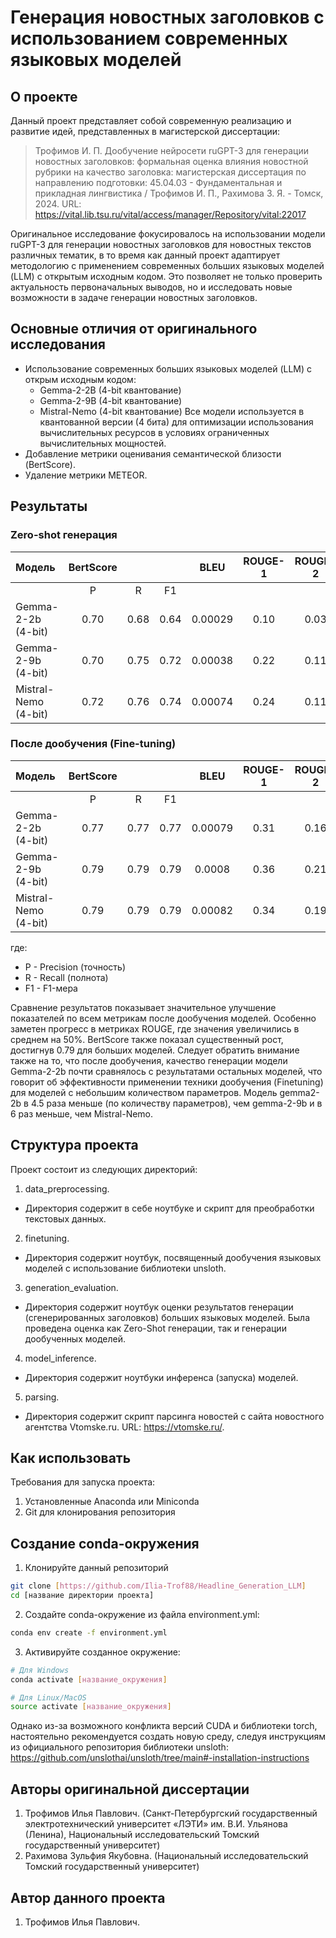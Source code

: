 # Генерация новостных заголовков с использованием современных языковых моделей

## О проекте

Данный проект представляет собой современную реализацию и развитие идей, представленных в магистерской диссертации:

> Трофимов И. П. Дообучение нейросети ruGPT-3 для генерации новостных заголовков: формальная оценка влияния новостной рубрики на качество заголовка: магистерская диссертация по направлению подготовки: 45.04.03 - Фундаментальная и прикладная лингвистика / Трофимов И. П., Рахимова З. Я. - Томск, 2024. URL: https://vital.lib.tsu.ru/vital/access/manager/Repository/vital:22017 

Оригинальное исследование фокусировалось на использовании модели ruGPT-3 для генерации новостных заголовков для новостных текстов различных тематик, в то время как данный проект адаптирует методологию с применением современных больших языковых моделей (LLM) с открытым исходным кодом. Это позволяет не только проверить актуальность первоначальных выводов, но и исследовать новые возможности в задаче генерации новостных заголовков.

## Основные отличия от оригинального исследования

- Использование современных больших языковых моделей (LLM) с открым исходным кодом:
  - Gemma-2-2B (4-bit квантование)
  - Gemma-2-9B (4-bit квантование)
  - Mistral-Nemo (4-bit квантование)
  Все модели используется в квантованной версии (4 бита) для оптимизации использования вычислительных ресурсов в условиях ограниченных вычислительных мощностей. 
- Добавление метрики оценивания семантической близости (BertScore).
- Удаление метрики METEOR.

## Результаты

### Zero-shot генерация

| Модель | BertScore |  |  | BLEU | ROUGE-1 | ROUGE-2 | ROUGE-L |
|:-------|:---------:|:--------:|:--------:|:-----:|:--------:|:--------:|:--------:|
| | P | R | F1 | | | | |
|Gemma-2-2b (4-bit) | 0.70 | 0.68 | 0.64 | 0.00029 | 0.10 | 0.03 | 0.08 |
|Gemma-2-9b (4-bit) | 0.70 | 0.75 | 0.72 | 0.00038 | 0.22 | 0.11 | 0.20 |
|Mistral-Nemo (4-bit) | 0.72 | 0.76 | 0.74 | 0.00074 | 0.24 | 0.11 | 0.22 |

### После дообучения (Fine-tuning)

| Модель | BertScore |  |  | BLEU | ROUGE-1 | ROUGE-2 | ROUGE-L |
|:-------|:---------:|:--------:|:--------:|:-----:|:--------:|:--------:|:--------:|
| | P | R | F1 | | | | |
|Gemma-2-2b (4-bit) | 0.77 | 0.77 | 0.77 | 0.00079 | 0.31 | 0.16 | 0.29 |
|Gemma-2-9b (4-bit) | 0.79 | 0.79 | 0.79 | 0.0008 | 0.36 | 0.21 | 0.34 |
|Mistral-Nemo (4-bit) | 0.79 | 0.79 | 0.79 | 0.00082 | 0.34 | 0.19 | 0.32 |

где:
- P - Precision (точность)
- R - Recall (полнота)
- F1 - F1-мера

Сравнение результатов показывает значительное улучшение показателей по всем метрикам после дообучения моделей. Особенно заметен прогресс в метриках ROUGE, где значения увеличились в среднем на 50%. BertScore также показал существенный рост, достигнув 0.79 для больших моделей.
Следует обратить внимание также на то, что после дообучения, качество генерации модели Gemma-2-2b почти сравнялось с результатами остальных моделей, что говорит об эффективности применении техники дообучения (Finetuning) для моделей с небольшим количеством параметров. Модель gemma2-2b в 4.5 раза меньше (по количеству параметров), чем gemma-2-9b и в 6 раз меньше, чем Mistral-Nemo.

## Структура проекта

Проект состоит из следующих директорий:
1. data_preprocessing.
  - Директория содержит в себе ноутбуке и скрипт для преобработки текстовых данных.
2. finetuning.
  - Директория содержит ноутбук, посвященный дообучения языковых моделей с использование библиотеки unsloth.
3. generation_evaluation.
  - Директория содержит ноутбук оценки результатов генерации (сгенерированных заголовков) больших языковых моделей.
    Была проведена оценка как Zero-Shot генерации, так и генерации дообученных моделей.
4. model_inference.
  - Директория содержит ноутбуки инференса (запуска) моделей.
5. parsing.
  - Директория содержит скрипт парсинга новостей с сайта новостного агентства Vtomske.ru. URL: https://vtomske.ru/.

## Как использовать

Требования для запуска проекта:<br>
1. Установленные Anaconda или Miniconda
2. Git для клонирования репозитория

## Создание conda-окружения

1. Клонируйте данный репозиторий
```bash
git clone [https://github.com/Ilia-Trof88/Headline_Generation_LLM]
cd [название директории проекта]
```

2. Создайте conda-окружение из файла environment.yml:
```bash
conda env create -f environment.yml
```

3. Активируйте созданное окружение:
```bash
# Для Windows
conda activate [название_окружения]

# Для Linux/MacOS
source activate [название_окружения]
```
Однако из-за возможного конфликта версий CUDA и библиотеки torch, настоятельно рекомендуется создать новую среду, следуя инструкциям из официального репозитория библиотеки unsloth: https://github.com/unslothai/unsloth/tree/main#-installation-instructions

## Авторы оригинальной диссертации

1. Трофимов Илья Павлович. (Санкт-Петербургский государственный электротехнический университет «ЛЭТИ» им. В.И. Ульянова (Ленина), Национальный исследовательский Томский государственный университет)
2. Рахимова Зульфия Якубовна. (Национальный исследовательский Томский государственный университет)

## Автор данного проекта

1. Трофимов Илья Павлович.